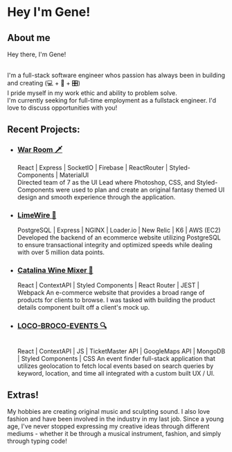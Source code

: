# Hey I'm Gene!
<!--
**genewongs/genewongs** is a ✨ _special_ ✨ repository because its `README.md` (this file) appears on your GitHub profile.

Here are some ideas to get you started:

- 🔭 I’m currently working on ...
- 🌱 I’m currently learning ...
- 👯 I’m looking to collaborate on ...
- 🤔 I’m looking for help with ...
- 💬 Ask me about ...
- 📫 How to reach me: ...
- 😄 Pronouns: ...
- ⚡ Fun fact: ...
-->
<h2> About me </h2> 

Hey there, I'm Gene! <br /> <br />

I'm a full-stack software engineer whos passion has always been in building and creating (💻 + 🎸 + 🎛) <br/>
I pride myself in my work ethic and ability to problem solve. <br>
I'm currently seeking for full-time employment as a fullstack engineer. I'd love to discuss opportunities with you!

<h2> Recent Projects: </h2>

<ul> 
  
<li> <h3> <a href='https://github.com/The-Room-Blue-Ocean/WarRoom' target='_blank'> War Room 🗡</a> </h3> </li>
  React | Express | SocketIO | Firebase | ReactRouter | Styled-Components | MaterialUI <br>
  Directed team of 7 as the UI Lead where Photoshop, CSS, and Styled-Components were used to plan and create an original fantasy themed UI design and smooth experience through the application. 
  
<li> <h3> <a href='https://github.com/Team-LiveWire-SDC/Reviews' target='_blank'> LimeWire 🍋 </a> </h3> </li>
 PostgreSQL | Express | NGINX | Loader.io | New Relic | K6 | AWS (EC2)  <br>
  Developed the backend of an ecommerce website utilizing PostgreSQL to ensure transactional integrity and optimized speeds while dealing with over 5 million data points. 
  
<li> <h3> <a href='https://github.com/TheCatalinaWineMixer/ProjectAtelier' target='_blank'> Catalina Wine Mixer 🍷 </a> </h3> </li>
  React | ContextAPI | Styled Components | React Router | JEST | Webpack	
An e-commerce website that provides a broad range of products for clients to browse. I was tasked with building the product details component built off a client's mock up.
  
<li> <h3> <a href='https://github.com/genewongs/LOCO-BROCO-Events' target='_blank'> LOCO-BROCO-EVENTS 🔍 </a> </h3> <br /> </li>
  React | ContextAPI | JS | TicketMaster API | GoogleMaps API | MongoDB | Styled Components | CSS 
  An event finder full-stack application that utilizes geolocation to fetch local events based on search queries by keyword, location, and time all integrated with a custom built UX / UI.
</ul>

<h2> Extras! </h2> 
My hobbies are creating original music and sculpting sound. I also love fashion and have been involved in the industry in my last job.
Since a young age, I've never stopped expressing my creative ideas through different mediums - whether it be through a musical instrument, fashion, and simply through typing code!
